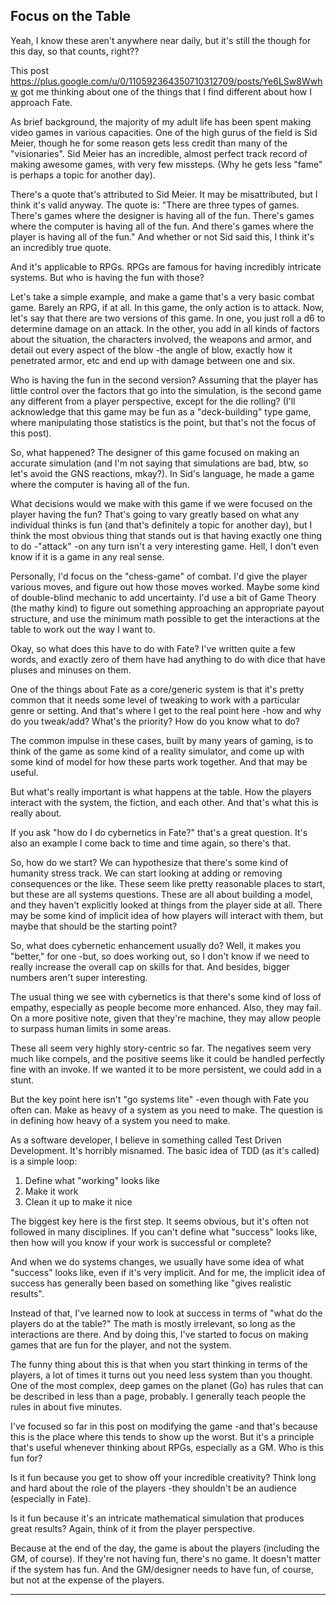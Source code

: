 ## Focus on the Table

Yeah, I know these aren't anywhere near daily, but it's still the though for this day, so that counts, right??

This post <https://plus.google.com/u/0/110592364350710312709/posts/Ye6LSw8Wwhw>
got me thinking about one of the things that I find different about how I approach Fate.

As brief background, the majority of my adult life has been spent making video games in various capacities. One of the high gurus of the field is Sid Meier, though he for some reason gets less credit than many of the "visionaries". Sid Meier has an incredible, almost perfect track record of making awesome games, with very few missteps. (Why he gets less "fame" is perhaps a topic for another day).

There's a quote that's attributed to Sid Meier. It may be misattributed, but I think it's valid anyway. The quote is: "There are three types of games. There's games where the designer is having all of the fun. There's games where the computer is having all of the fun. And there's games where the player is having all of the fun." And whether or not Sid said this, I think it's an incredibly true quote.

And it's applicable to RPGs. RPGs are famous for having incredibly intricate systems. But who is having the fun with those?

Let's take a simple example, and make a game that's a very basic combat game. Barely an RPG, if at all. In this game, the only action is to attack. Now, let's say that there are two versions of this game. In one, you just roll a d6 to determine damage on an attack. In the other, you add in all kinds of factors about the situation, the characters involved, the weapons and armor, and detail out every aspect of the blow -the angle of blow, exactly how it penetrated armor, etc and end up with damage between one and six.

Who is having the fun in the second version? Assuming that the player has little control over the factors that go into the simulation, is the second game any different from a player perspective, except for the die rolling? (I'll acknowledge that this game may be fun as a "deck-building" type game, where manipulating those statistics is the point, but that's not the focus of this post).

So, what happened? The designer of this game focused on making an accurate simulation (and I'm not saying that simulations are bad, btw, so let's avoid the GNS reactions, mkay?). In Sid's language, he made a game where the computer is having all of the fun.

What decisions would we make with this game if we were focused on the player having the fun? That's going to vary greatly based on what any individual thinks is fun (and that's definitely a topic for another day), but I think the most obvious thing that stands out is that having exactly one thing to do -"attack" -on any turn isn't a very interesting game. Hell, I don't even know if it is a game in any real sense.

Personally, I'd focus on the "chess-game" of combat. I'd give the player various moves, and figure out how those moves worked. Maybe some kind of double-blind mechanic to add uncertainty. I'd use a bit of Game Theory (the mathy kind) to figure out something approaching an appropriate payout structure, and use the minimum math possible to get the interactions at the table to work out the way I want to.

Okay, so what does this have to do with Fate? I've written quite a few words, and exactly zero of them have had anything to do with dice that have pluses and minuses on them.

One of the things about Fate as a core/generic system is that it's pretty common that it needs some level of tweaking to work with a particular genre or setting.
And that's where I get to the real point here -how and why do you tweak/add? What's the priority? How do you know what to do?

The common impulse in these cases, built by many years of gaming, is to think of the game as some kind of a reality simulator, and come up with some kind of model for how these parts work together. And that may be useful.

But what's really important is what happens at the table. How the players interact with the system, the fiction, and each other. And that's what this is really about.

If you ask "how do I do cybernetics in Fate?" that's a great question. It's also an example I come back to time and time again, so there's that.

So, how do we start? We can hypothesize that there's some kind of humanity stress track. We can start looking at adding or removing consequences or the like. These seem like pretty reasonable places to start, but these are all systems questions. These are all about building a model, and they haven't explicitly looked at things from the player side at all. There may be some kind of implicit idea of how players will interact with them, but maybe that should be the starting point?

So, what does cybernetic enhancement usually do? Well, it makes you "better," for one -but, so does working out, so I don't know if we need to really increase the overall cap on skills for that. And besides, bigger numbers aren't super interesting.

The usual thing we see with cybernetics is that there's some kind of loss of empathy, especially as people become more enhanced. Also, they may fail. On a more positive note, given that they're machine, they may allow people to surpass human limits in some areas.

These all seem very highly story-centric so far. The negatives seem very much like compels, and the positive seems like it could be handled perfectly fine with an invoke. If we wanted it to be more persistent, we could add in a stunt.

But the key point here isn't "go systems lite" -even though with Fate you often can. Make as heavy of a system as you need to make. The question is in defining how heavy of a system you need to make.

As a software developer, I believe in something called Test Driven Development. It's horribly misnamed. The basic idea of TDD (as it's called) is a simple loop:

1. Define what "working" looks like
2. Make it work
3. Clean it up to make it nice

The biggest key here is the first step. It seems obvious, but it's often not followed in many disciplines. If you can't define what "success" looks like, then how will you know if your work is successful or complete?

And when we do systems changes, we usually have some idea of what "success" looks like, even if it's very implicit. And for me, the implicit idea of success has generally been based on something like "gives realistic results".

Instead of that, I've learned now to look at success in terms of "what do the players do at the table?" The math is mostly irrelevant, so long as the interactions are there. And by doing this, I've started to focus on making games that are fun for the player, and not the system.

The funny thing about this is that when you start thinking in terms of the players, a lot of times it turns out you need less system than you thought. One of the most complex, deep games on the planet (Go) has rules that can be described in less than a page, probably. I generally teach people the rules in about five minutes.

I've focused so far in this post on modifying the game -and that's because this is the place where this tends to show up the worst. But it's a principle that's useful whenever thinking about RPGs, especially as a GM. Who is this fun for?

Is it fun because you get to show off your incredible creativity? Think long and hard about the role of the players -they shouldn't be an audience (especially in Fate).

Is it fun because it's an intricate mathematical simulation that produces great results? Again, think of it from the player perspective.

Because at the end of the day, the game is about the players (including the GM, of course). If they're not having fun, there's no game. It doesn't matter if the system has fun. And the GM/designer needs to have fun, of course, but not at the expense of the players.

---
